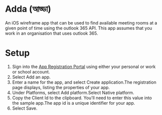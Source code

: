 # Adda (আড্ডা)
An iOS wireframe app that can be used to find available meeting rooms at a given point of time using the outlook 365 API. 
This app assumes that you work in an organisation that uses outlook 365. 

# Setup
1. Sign into the [App Registration Portal](https://apps.dev.microsoft.com/) using either your personal or work or school account.
2. Select Add an app.
3. Enter a name for the app, and select Create application.The registration page displays, listing the properties of your app.
4. Under Platforms, select Add platform.Select Native platform.
6. Copy the Client Id to the clipboard. You'll need to enter this value into the sample app.The app id is a unique identifier for your app.
7. Select Save.
